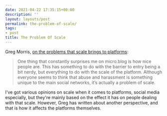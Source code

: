 ```yaml
---
date: 2021-04-22 17:35:15+00:00
description: ''
layout: layouts/post
permalink: the-problem-of-scale/
tags:
- post
title: The Problem Of Scale
---
```


Greg Morris, [on the problems that scale brings to platforms](https://www.gr36.com/2021/04/22/the-problem-of.html):

> One thing that constantly surprises me on micro.blog is how nice people are. This has something to do with the barrier to entry being a bit nerdy, but everything to do with the scale of the platform. Although everyone seems to think that abuse and harassment is something unique to the main social networks, it’s actually a problem of scale.

I've got various opinions on scale when it comes to platforms, social media especially, but they're mainly based on the effect it has on people dealing with that scale. However, Greg has written about another perspective, and that is how it affects the platforms themselves.